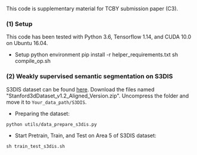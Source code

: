 This code is supplementary material for TCBY submission paper (C3).
### (1) Setup
This code has been tested with Python 3.6, Tensorflow 1.14, and CUDA 10.0  on Ubuntu 16.04.

- Setup python environment
pip install -r helper_requirements.txt
sh compile_op.sh

### (2) Weakly supervised semantic segmentation on S3DIS
S3DIS dataset can be found 
<a href="https://docs.google.com/forms/d/e/1FAIpQLScDimvNMCGhy_rmBA2gHfDu3naktRm6A8BPwAWWDv-Uhm6Shw/viewform?c=0&w=1">here</a>. 
Download the files named "Stanford3dDataset_v1.2_Aligned_Version.zip". Uncompress the folder and move it to 
`Your_data_path/S3DIS`.

- Preparing the dataset:
```
python utils/data_prepare_s3dis.py
```
- Start Pretrain, Train, and Test on Area 5 of S3DIS dataset:
```
sh train_test_s3dis.sh
```
